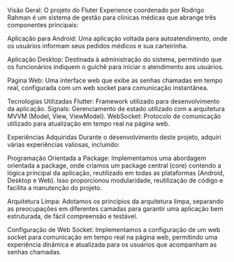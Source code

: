 Visão Geral:
O projeto do Fluter Experience coordenado por Rodrigo Rahman é um sistema de gestão para clinicas médicas que abrange três componentes principais:

Aplicação para Android: Uma aplicação voltada para autoatendimento, onde os usuários informam seus pedidos médicos e sua carteirinha.

Aplicação Desktop: Destinada à administração do sistema, permitindo que os funcionários indiquem o guichê para iniciar o atendimento aos usuários.

Página Web: Uma interface web que exibe as senhas chamadas em tempo real, configurada com um web socket para comunicação instantânea.

Tecnologias Utilizadas
Flutter: Framework utilizado para desenvolvimento da aplicação.
Signals: Gerenciamento de estado utilizado com a arquitetura MVVM (Model, View, ViewModel).
WebSocket: Protocolo de comunicação utilizado para atualização em tempo real na página web.

Experiências Adquiridas
Durante o desenvolvimento deste projeto, adquiri várias experiências valiosas, incluindo:

Programação Orientada a Package: Implementamos uma abordagem orientada a package, onde criamos um package central (core) contendo a lógica principal da aplicação, reutilizado em todas as plataformas (Android, Desktop e Web). Isso proporcionou modularidade, reutilização de código e facilita a manutenção do projeto.

Arquitetura Limpa: Adotamos os princípios da arquitetura limpa, separando as preocupações em diferentes camadas para garantir uma aplicação bem estruturada, de fácil compreensão e testável.

Configuração de Web Socket: Implementamos a configuração de um web socket para comunicação em tempo real na página web, permitindo uma experiência dinâmica e atualizada para os usuários que acompanham as senhas chamadas.

